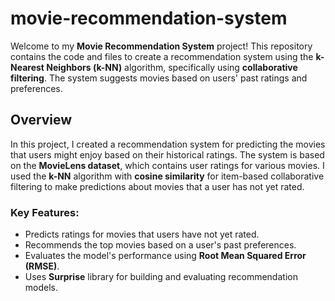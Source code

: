 # movie-recommendation-system

Welcome to my **Movie Recommendation System** project! This repository contains the code and files to create a recommendation system using the **k-Nearest Neighbors (k-NN)** algorithm, specifically using **collaborative filtering**. The system suggests movies based on users' past ratings and preferences.

## Overview

In this project, I created a recommendation system for predicting the movies that users might enjoy based on their historical ratings. The system is based on the **MovieLens dataset**, which contains user ratings for various movies. I used the **k-NN** algorithm with **cosine similarity** for item-based collaborative filtering to make predictions about movies that a user has not yet rated.

### Key Features:
- Predicts ratings for movies that users have not yet rated.
- Recommends the top movies based on a user's past preferences.
- Evaluates the model's performance using **Root Mean Squared Error (RMSE)**.
- Uses **Surprise** library for building and evaluating recommendation models.

